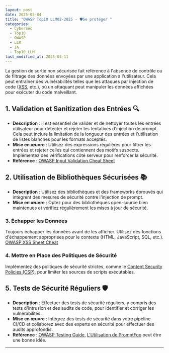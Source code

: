 ```yaml
---
layout: post
date: 2025-03-04
title: "OWASP Top10 LLM02-2025 - 🛡️️Se protéger "
categories:
  - CyberSec
  - Top10
  - OWASP 
  - LLM
  - IA
  - Top10 LLM
last_modified_at: 2025-03-11
---
```



La gestion de sortie non sécurisée fait référence à l'absence de contrôle ou de filtrage des données envoyées par une
application à l'utilisateur. Cela peut entraîner des vulnérabilités telles que les attaques par injection de code
([XSS](),  etc.), où un attaquant peut manipuler les données affichées pour exécuter du code malveillant.



## 1. Validation et Sanitization des Entrées 🔍

- **Description** : Il est essentiel de valider et de nettoyer toutes les entrées utilisateur pour détecter et rejeter
  les tentatives d'injection de prompt. Cela peut inclure la limitation de la longueur des entrées et l'utilisation de
  listes blanches pour les formats acceptés.
- **Mise en œuvre** : Utilisez des expressions régulières pour filtrer les entrées et rejeter celles qui contiennent
  des motifs suspects. Implémentez des vérifications côté serveur pour renforcer la sécurité.
- **Référence** : [OWASP Input Validation Cheat Sheet](https://cheatsheetseries.owasp.org/cheatsheets/Input_Validation_Cheat_Sheet.html)

## 2. Utilisation de Bibliothèques Sécurisées 📚

- **Description** : Utilisez des bibliothèques et des frameworks éprouvés qui intègrent des mesures de sécurité
  contre l'injection de prompt.
- **Mise en œuvre** : Optez pour des bibliothèques open-source bien maintenues et vérifiez régulièrement les mises
  à jour de sécurité.

### 3. Échapper les Données

Toujours échapper les données avant de les afficher. Utilisez des fonctions d'échappement appropriées pour le contexte
(HTML, JavaScript, SQL, etc.). [OWASP XSS Sheet Cheat](https://cheatsheetseries.owasp.org/cheatsheets/Cross_Site_Scripting_Prevention_Cheat_Sheet.html)

### 4. Mettre en Place des Politiques de Sécurité

Implémentez des politiques de sécurité strictes, comme le [Content Security Policies (CSP)](https://cheatsheetseries.owasp.org/cheatsheets/Content_Security_Policy_Cheat_Sheet.html), pour limiter les sources de scripts exécutables.

## 5. Tests de Sécurité Réguliers 🛡️

- **Description** : Effectuer des tests de sécurité réguliers, y compris des tests d'intrusion et des audits de code,
  pour identifier et corriger les vulnérabilités.
- **Mise en œuvre** : Intégrez des tests de sécurité dans votre pipeline CI/CD et collaborez avec des experts en
  sécurité pour effectuer des audits approfondis.
- **Référence** : [OWASP Testing Guide](https://owasp.org/www-project-web-security-testing-guide/),
  [L'Utilisation de PromptFoo](https://www.promptfoo.dev/docs/red-team/owasp-llm-top-10/) peut être une bonne idée.

---


